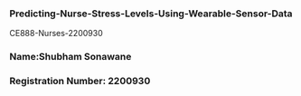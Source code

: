 ### Predicting-Nurse-Stress-Levels-Using-Wearable-Sensor-Data
 CE888-Nurses-2200930
 
### Name:Shubham Sonawane
### Registration Number: 2200930
